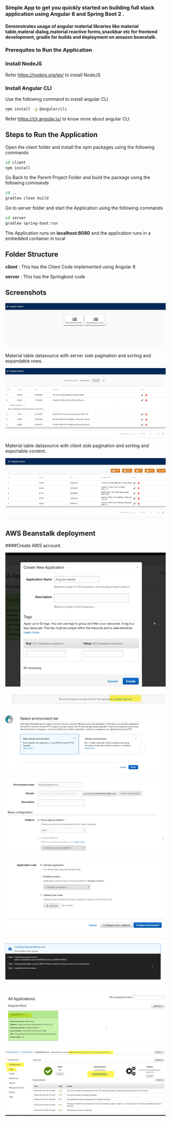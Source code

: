 ### Simple App to get you quickly started on building full stack application using Angular 8 and Spring Boot 2 .
#### Demonstrates usage of angular material libraries like material table,materal dialog,material reactive forms,snackbar etc for frontend development, gradle for builds and  deployment on amazon beanstalk.

### Prerequites to Run the Application

### Install NodeJS

Refer https://nodejs.org/en/ to install NodeJS

### Install Angular CLI

Use the following command to install angular CLI

```bash
npm install -g @angular/cli
```

Refer https://cli.angular.io/ to know more about angular CLI


## Steps to Run the Application

Open the client folder and install the npm packages using the following commands

```bash
cd client
npm install
```

Go Back to the Parent Project Folder and build the package using the following commands

```bash
cd ..
gradlew clean build
```

Go to server folder and start the Application using the following commands

```bash
cd server
gradlew spring-boot:run
```

The Application runs on **localhost:8080** and the application runs in a embedded container in local

## Folder Structure

**client** : This has the Client Code implemented using Angular 8

**server** : This has the Springboot code


## Screenshots


![Alt desc](https://github.com/nj11/Angular_starter/blob/master/screenshots/home.png)

Material table datasource <mat-table> with server side pagination and sorting and expandable rows.

![Alt desc](https://github.com/nj11/Angular_starter/blob/master/screenshots/mattableserver.png)


Material table datasource <mat-table> with client side pagination and sorting and exportable content.

![Alt desc](https://github.com/nj11/Angular_starter/blob/master/screenshots/mattableclient.png)


## AWS Beanstalk deployment

####Create AWS account.


       
![Alt desc](https://github.com/nj11/Angular_starter/blob/master/screenshots/aws1.png)

![Alt desc](https://github.com/nj11/Angular_starter/blob/master/screenshots/aws2.png)

![Alt desc](https://github.com/nj11/Angular_starter/blob/master/screenshots/aws3.png)

![Alt desc](https://github.com/nj11/Angular_starter/blob/master/screenshots/aws4.png)

![Alt desc](https://github.com/nj11/Angular_starter/blob/master/screenshots/aws5.png)

![Alt desc](https://github.com/nj11/Angular_starter/blob/master/screenshots/aws6.png)

![Alt desc](https://github.com/nj11/Angular_starter/blob/master/screenshots/aws7.png)

![Alt desc](https://github.com/nj11/Angular_starter/blob/master/screenshots/aws8.png)


